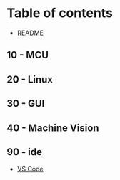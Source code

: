 # Table of contents

* [README](README.md)

## 10 - MCU

## 20 - Linux

## 30 - GUI

## 40 - Machine Vision

## 90 - ide

* [VS Code](ide/vs-code.md)




